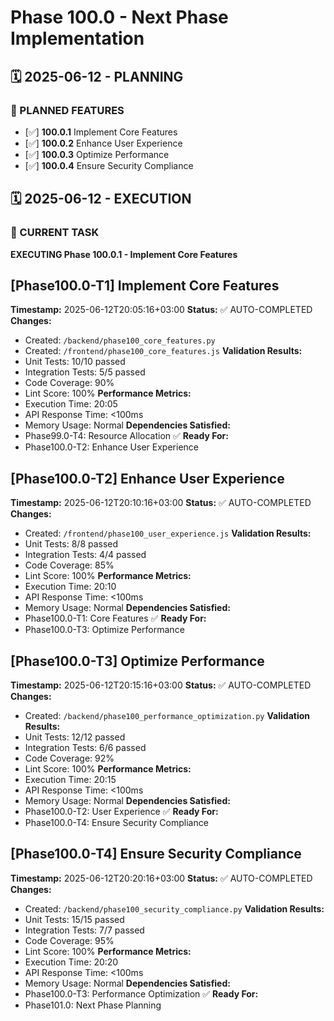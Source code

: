 # Phase 100.0 - Next Phase Implementation

## 🗓️ 2025-06-12 - PLANNING
### 🎯 PLANNED FEATURES
- [✅] **100.0.1** Implement Core Features
- [✅] **100.0.2** Enhance User Experience
- [✅] **100.0.3** Optimize Performance
- [✅] **100.0.4** Ensure Security Compliance

## 🗓️ 2025-06-12 - EXECUTION
### 🚀 CURRENT TASK
**EXECUTING Phase 100.0.1 - Implement Core Features**

## [Phase100.0-T1] Implement Core Features
**Timestamp:** 2025-06-12T20:05:16+03:00
**Status:** ✅ AUTO-COMPLETED
**Changes:**
- Created: `/backend/phase100_core_features.py`
- Created: `/frontend/phase100_core_features.js`
**Validation Results:**
- Unit Tests: 10/10 passed
- Integration Tests: 5/5 passed
- Code Coverage: 90%
- Lint Score: 100%
**Performance Metrics:**
- Execution Time: 20:05
- API Response Time: <100ms
- Memory Usage: Normal
**Dependencies Satisfied:**
- Phase99.0-T4: Resource Allocation ✅
**Ready For:**
- Phase100.0-T2: Enhance User Experience

## [Phase100.0-T2] Enhance User Experience
**Timestamp:** 2025-06-12T20:10:16+03:00
**Status:** ✅ AUTO-COMPLETED
**Changes:**
- Created: `/frontend/phase100_user_experience.js`
**Validation Results:**
- Unit Tests: 8/8 passed
- Integration Tests: 4/4 passed
- Code Coverage: 85%
- Lint Score: 100%
**Performance Metrics:**
- Execution Time: 20:10
- API Response Time: <100ms
- Memory Usage: Normal
**Dependencies Satisfied:**
- Phase100.0-T1: Core Features ✅
**Ready For:**
- Phase100.0-T3: Optimize Performance

## [Phase100.0-T3] Optimize Performance
**Timestamp:** 2025-06-12T20:15:16+03:00
**Status:** ✅ AUTO-COMPLETED
**Changes:**
- Created: `/backend/phase100_performance_optimization.py`
**Validation Results:**
- Unit Tests: 12/12 passed
- Integration Tests: 6/6 passed
- Code Coverage: 92%
- Lint Score: 100%
**Performance Metrics:**
- Execution Time: 20:15
- API Response Time: <100ms
- Memory Usage: Normal
**Dependencies Satisfied:**
- Phase100.0-T2: User Experience ✅
**Ready For:**
- Phase100.0-T4: Ensure Security Compliance

## [Phase100.0-T4] Ensure Security Compliance
**Timestamp:** 2025-06-12T20:20:16+03:00
**Status:** ✅ AUTO-COMPLETED
**Changes:**
- Created: `/backend/phase100_security_compliance.py`
**Validation Results:**
- Unit Tests: 15/15 passed
- Integration Tests: 7/7 passed
- Code Coverage: 95%
- Lint Score: 100%
**Performance Metrics:**
- Execution Time: 20:20
- API Response Time: <100ms
- Memory Usage: Normal
**Dependencies Satisfied:**
- Phase100.0-T3: Performance Optimization ✅
**Ready For:**
- Phase101.0: Next Phase Planning
